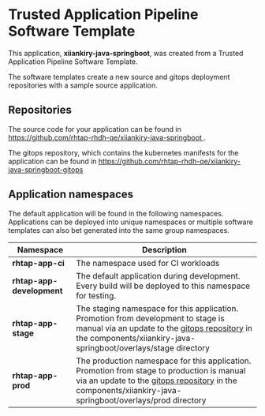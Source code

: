 # Trusted Application Pipeline Software Template

This application, **xiiankiry-java-springboot**, was created from a Trusted Application Pipeline Software Template.

The software templates create a new source and gitops deployment repositories with a sample source application. 

## Repositories

The source code for your application can be found in [https://github.com/rhtap-rhdh-qe/xiiankiry-java-springboot ](https://github.com/rhtap-rhdh-qe/xiiankiry-java-springboot ).
 
The gitops repository, which contains the kubernetes manifests for the application can be found in 
[https://github.com/rhtap-rhdh-qe/xiiankiry-java-springboot-gitops ](https://github.com/rhtap-rhdh-qe/xiiankiry-java-springboot-gitops ) 

## Application namespaces 

The default application will be found in the following namespaces. Applications can be deployed into unique namespaces or multiple software templates can also bet generated into the same group namespaces.  

|  Namespace   |  Description   |  
| -------- | -------- |
| **rhtap-app-ci** | The namespace used for CI workloads |
| **rhtap-app-development** | The default application during development. Every build will be deployed to this namespace for testing. |
| **rhtap-app-stage** | The staging namespace for this application. Promotion from development to stage is manual via an update to the [gitops repository](https://github.com/rhtap-rhdh-qe/xiiankiry-java-springboot-gitops ) in the components/xiiankiry-java-springboot/overlays/stage directory |
| **rhtap-app-prod** | The production namespace for this application. Promotion from stage to production is manual via an update to the [gitops repository](https://github.com/rhtap-rhdh-qe/xiiankiry-java-springboot-gitops ) in the components/xiiankiry-java-springboot/overlays/prod directory |